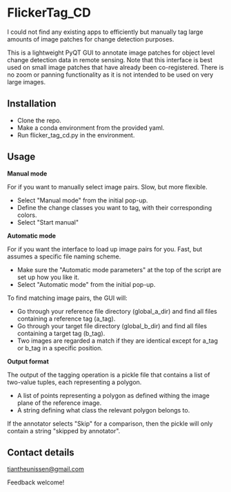 # FlickerTag_CD
I could not find any existing apps to efficiently but manually tag large amounts of image patches for change detection purposes.

This is a lightweight PyQT GUI to annotate image patches for object level change detection data in remote sensing.
Note that this interface is best used on small image patches that have already been co-registered.
There is no zoom or panning functionality as it is not intended to be used on very large images.

## Installation

 - Clone the repo.
 - Make a conda environment from the provided yaml.
 - Run flicker_tag_cd.py in the environment.

## Usage

**Manual mode**

For if you want to manually select image pairs. Slow, but more flexible.
 - Select "Manual mode" from the initial pop-up.
 - Define the change classes you want to tag, with their corresponding colors.
 - Select "Start manual"

**Automatic mode**

For if you want the interface to load up image pairs for you. Fast, but assumes a specific file naming scheme.
 - Make sure the "Automatic mode parameters" at the top of the script are set up how you like it.
 - Select "Automatic mode" from the initial pop-up.

To find matching image pairs, the GUI will:
 - Go through your reference file directory (global_a_dir) and find all files containing a reference tag (a_tag).
 - Go through your target file directory (global_b_dir) and find all files containing a target tag (b_tag).
 - Two images are regarded a match if they are identical except for a_tag or b_tag in a specific position.

**Output format**

The output of the tagging operation is a pickle file that contains a list of two-value tuples, each representing a polygon.
 - A list of points representing a polygon as defined withing the image plane of the reference image.
 - A string defining what class the relevant polygon belongs to.

If the annotator selects "Skip" for a comparison, then the pickle will only contain a string "skipped by annotator".

## Contact details

tiantheunissen@gmail.com

Feedback welcome!


